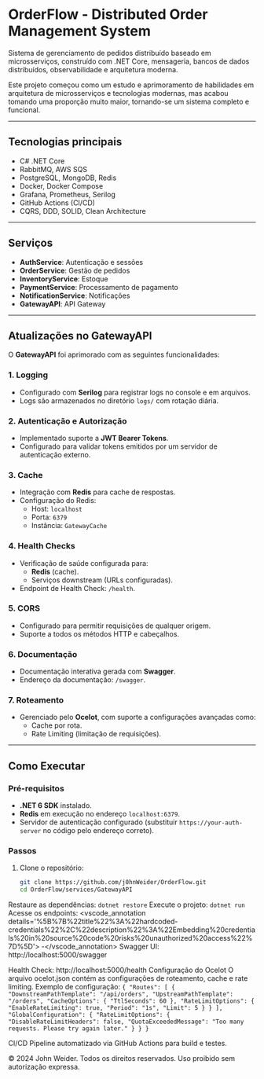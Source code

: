 # OrderFlow - Distributed Order Management System

Sistema de gerenciamento de pedidos distribuído baseado em microsserviços, construído com .NET Core, mensageria, bancos de dados distribuídos, observabilidade e arquitetura moderna.

Este projeto começou como um estudo e aprimoramento de habilidades em arquitetura de microsserviços e tecnologias modernas, mas acabou tomando uma proporção muito maior, tornando-se um sistema completo e funcional.

---

## Tecnologias principais

- C# .NET Core
- RabbitMQ, AWS SQS
- PostgreSQL, MongoDB, Redis
- Docker, Docker Compose
- Grafana, Prometheus, Serilog
- GitHub Actions (CI/CD)
- CQRS, DDD, SOLID, Clean Architecture

---

## Serviços

- **AuthService**: Autenticação e sessões
- **OrderService**: Gestão de pedidos
- **InventoryService**: Estoque
- **PaymentService**: Processamento de pagamento
- **NotificationService**: Notificações
- **GatewayAPI**: API Gateway

---

## Atualizações no GatewayAPI

O **GatewayAPI** foi aprimorado com as seguintes funcionalidades:

### 1. **Logging**
- Configurado com **Serilog** para registrar logs no console e em arquivos.
- Logs são armazenados no diretório `logs/` com rotação diária.

### 2. **Autenticação e Autorização**
- Implementado suporte a **JWT Bearer Tokens**.
- Configurado para validar tokens emitidos por um servidor de autenticação externo.

### 3. **Cache**
- Integração com **Redis** para cache de respostas.
- Configuração do Redis:
  - Host: `localhost`
  - Porta: `6379`
  - Instância: `GatewayCache`

### 4. **Health Checks**
- Verificação de saúde configurada para:
  - **Redis** (cache).
  - Serviços downstream (URLs configuradas).
- Endpoint de Health Check: `/health`.

### 5. **CORS**
- Configurado para permitir requisições de qualquer origem.
- Suporte a todos os métodos HTTP e cabeçalhos.

### 6. **Documentação**
- Documentação interativa gerada com **Swagger**.
- Endereço da documentação: `/swagger`.

### 7. **Roteamento**
- Gerenciado pelo **Ocelot**, com suporte a configurações avançadas como:
  - Cache por rota.
  - Rate Limiting (limitação de requisições).

---

## Como Executar

### Pré-requisitos
- **.NET 6 SDK** instalado.
- **Redis** em execução no endereço `localhost:6379`.
- Servidor de autenticação configurado (substituir `https://your-auth-server` no código pelo endereço correto).

### Passos
1. Clone o repositório:
   ```bash
   git clone https://github.com/j0hnWeider/OrderFlow.git
   cd OrderFlow/services/GatewayAPI

Restaure as dependências:
`dotnet restore`
Execute o projeto:
`dotnet run`
Acesse os endpoints: <vscode_annotation details='%5B%7B%22title%22%3A%22hardcoded-credentials%22%2C%22description%22%3A%22Embedding%20credentials%20in%20source%20code%20risks%20unauthorized%20access%22%7D%5D'> -</vscode_annotation> Swagger UI: http://localhost:5000/swagger

Health Check: http://localhost:5000/health
Configuração do Ocelot
O arquivo ocelot.json contém as configurações de roteamento, cache e rate limiting. Exemplo de configuração:
`{
  "Routes": [
    {
      "DownstreamPathTemplate": "/api/orders",
      "UpstreamPathTemplate": "/orders",
      "CacheOptions": {
        "TtlSeconds": 60
      },
      "RateLimitOptions": {
        "EnableRateLimiting": true,
        "Period": "1s",
        "Limit": 5
      }
    }
  ],
  "GlobalConfiguration": {
    "RateLimitOptions": {
      "DisableRateLimitHeaders": false,
      "QuotaExceededMessage": "Too many requests. Please try again later."
    }
  }
}`

CI/CD
Pipeline automatizado via GitHub Actions para build e testes.

© 2024 John Weider. Todos os direitos reservados. Uso proibido sem autorização expressa.
